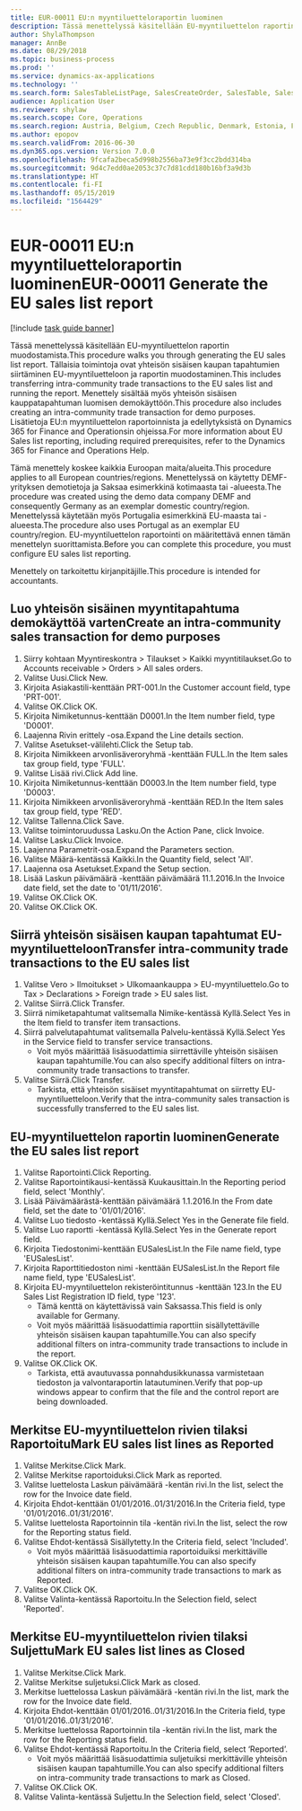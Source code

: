 ```yaml
---
title: EUR-00011 EU:n myyntiluetteloraportin luominen
description: Tässä menettelyssä käsitellään EU-myyntiluettelon raportin muodostamista.
author: ShylaThompson
manager: AnnBe
ms.date: 08/29/2018
ms.topic: business-process
ms.prod: ''
ms.service: dynamics-ax-applications
ms.technology: ''
ms.search.form: SalesTableListPage, SalesCreateOrder, SalesTable, SalesEditLines,  EUSalesList, EUSalesListSelection, SysQueryForm, SysLookup
audience: Application User
ms.reviewer: shylaw
ms.search.scope: Core, Operations
ms.search.region: Austria, Belgium, Czech Republic, Denmark, Estonia, Finland, France, Germany, Hungary, Ireland, Italy, Latvia, Lithuania, Netherlands, Poland, Spain, Sweden, United Kingdom
ms.author: epopov
ms.search.validFrom: 2016-06-30
ms.dyn365.ops.version: Version 7.0.0
ms.openlocfilehash: 9fcafa2beca5d998b2556ba73e9f3cc2bdd314ba
ms.sourcegitcommit: 9d4c7edd0ae2053c37c7d81cdd180b16bf3a9d3b
ms.translationtype: HT
ms.contentlocale: fi-FI
ms.lasthandoff: 05/15/2019
ms.locfileid: "1564429"
---
```

# <a name="eur-00011-generate-the-eu-sales-list-report"></a><span data-ttu-id="37adf-103">EUR-00011 EU:n myyntiluetteloraportin luominen</span><span class="sxs-lookup"><span data-stu-id="37adf-103">EUR-00011 Generate the EU sales list report</span></span>

[!include [task guide banner](../../includes/task-guide-banner.md)]

<span data-ttu-id="37adf-104">Tässä menettelyssä käsitellään EU-myyntiluettelon raportin muodostamista.</span><span class="sxs-lookup"><span data-stu-id="37adf-104">This procedure walks you through generating the EU sales list report.</span></span> <span data-ttu-id="37adf-105">Tällaisia toimintoja ovat yhteisön sisäisen kaupan tapahtumien siirtäminen EU-myyntiluetteloon ja raportin muodostaminen.</span><span class="sxs-lookup"><span data-stu-id="37adf-105">This includes transferring intra-community trade transactions to the EU sales list and running the report.</span></span> <span data-ttu-id="37adf-106">Menettely sisältää myös yhteisön sisäisen kauppatapahtuman luomisen demokäyttöön.</span><span class="sxs-lookup"><span data-stu-id="37adf-106">This  procedure also includes creating an intra-community trade transaction for demo purposes.</span></span> <span data-ttu-id="37adf-107">Lisätietoja EU:n myyntiluettelon raportoinnista ja edellytyksistä on Dynamics 365 for Finance and Operationsin ohjeissa.</span><span class="sxs-lookup"><span data-stu-id="37adf-107">For more information about EU Sales list reporting, including required prerequisites, refer to the Dynamics 365 for Finance and Operations Help.</span></span>

<span data-ttu-id="37adf-108">Tämä menettely koskee kaikkia Euroopan maita/alueita.</span><span class="sxs-lookup"><span data-stu-id="37adf-108">This procedure applies to all European countries/regions.</span></span> <span data-ttu-id="37adf-109">Menettelyssä on käytetty DEMF-yrityksen demotietoja ja Saksaa esimerkkinä kotimaasta tai -alueesta.</span><span class="sxs-lookup"><span data-stu-id="37adf-109">The procedure was created using the demo data company DEMF and consequently Germany as an exemplar domestic country/region.</span></span> <span data-ttu-id="37adf-110">Menettelyssä käytetään myös Portugalia esimerkkinä EU-maasta tai -alueesta.</span><span class="sxs-lookup"><span data-stu-id="37adf-110">The procedure also uses Portugal as an exemplar EU country/region.</span></span> <span data-ttu-id="37adf-111">EU-myyntiluettelon raportointi on määritettävä ennen tämän menettelyn suorittamista.</span><span class="sxs-lookup"><span data-stu-id="37adf-111">Before you can complete this procedure, you must configure EU sales list reporting.</span></span>

<span data-ttu-id="37adf-112">Menettely on tarkoitettu kirjanpitäjille.</span><span class="sxs-lookup"><span data-stu-id="37adf-112">This procedure is intended for accountants.</span></span>


## <a name="create-an-intra-community-sales-transaction-for-demo-purposes"></a><span data-ttu-id="37adf-113">Luo yhteisön sisäinen myyntitapahtuma demokäyttöä varten</span><span class="sxs-lookup"><span data-stu-id="37adf-113">Create an intra-community sales transaction for demo purposes</span></span>
1. <span data-ttu-id="37adf-114">Siirry kohtaan Myyntireskontra > Tilaukset > Kaikki myyntitilaukset.</span><span class="sxs-lookup"><span data-stu-id="37adf-114">Go to Accounts receivable > Orders > All sales orders.</span></span>
2. <span data-ttu-id="37adf-115">Valitse Uusi.</span><span class="sxs-lookup"><span data-stu-id="37adf-115">Click New.</span></span>
3. <span data-ttu-id="37adf-116">Kirjoita Asiakastili-kenttään PRT-001.</span><span class="sxs-lookup"><span data-stu-id="37adf-116">In the Customer account field, type 'PRT-001'.</span></span>
4. <span data-ttu-id="37adf-117">Valitse OK.</span><span class="sxs-lookup"><span data-stu-id="37adf-117">Click OK.</span></span>
5. <span data-ttu-id="37adf-118">Kirjoita Nimiketunnus-kenttään D0001.</span><span class="sxs-lookup"><span data-stu-id="37adf-118">In the Item number field, type 'D0001'.</span></span>
6. <span data-ttu-id="37adf-119">Laajenna Rivin erittely -osa.</span><span class="sxs-lookup"><span data-stu-id="37adf-119">Expand the Line details section.</span></span>
7. <span data-ttu-id="37adf-120">Valitse Asetukset-välilehti.</span><span class="sxs-lookup"><span data-stu-id="37adf-120">Click the Setup tab.</span></span>
8. <span data-ttu-id="37adf-121">Kirjoita Nimikkeen arvonlisäveroryhmä -kenttään FULL.</span><span class="sxs-lookup"><span data-stu-id="37adf-121">In the Item sales tax group field, type 'FULL'.</span></span>
9. <span data-ttu-id="37adf-122">Valitse Lisää rivi.</span><span class="sxs-lookup"><span data-stu-id="37adf-122">Click Add line.</span></span>
10. <span data-ttu-id="37adf-123">Kirjoita Nimiketunnus-kenttään D0003.</span><span class="sxs-lookup"><span data-stu-id="37adf-123">In the Item number field, type 'D0003'.</span></span>
11. <span data-ttu-id="37adf-124">Kirjoita Nimikkeen arvonlisäveroryhmä -kenttään RED.</span><span class="sxs-lookup"><span data-stu-id="37adf-124">In the Item sales tax group field, type 'RED'.</span></span>
12. <span data-ttu-id="37adf-125">Valitse Tallenna.</span><span class="sxs-lookup"><span data-stu-id="37adf-125">Click Save.</span></span>
13. <span data-ttu-id="37adf-126">Valitse toimintoruudussa Lasku.</span><span class="sxs-lookup"><span data-stu-id="37adf-126">On the Action Pane, click Invoice.</span></span>
14. <span data-ttu-id="37adf-127">Valitse Lasku.</span><span class="sxs-lookup"><span data-stu-id="37adf-127">Click Invoice.</span></span>
15. <span data-ttu-id="37adf-128">Laajenna Parametrit-osa.</span><span class="sxs-lookup"><span data-stu-id="37adf-128">Expand the Parameters section.</span></span>
16. <span data-ttu-id="37adf-129">Valitse Määrä-kentässä Kaikki.</span><span class="sxs-lookup"><span data-stu-id="37adf-129">In the Quantity field, select 'All'.</span></span>
17. <span data-ttu-id="37adf-130">Laajenna osa Asetukset.</span><span class="sxs-lookup"><span data-stu-id="37adf-130">Expand the Setup section.</span></span>
18. <span data-ttu-id="37adf-131">Lisää Laskun päivämäärä -kenttään päivämäärä 11.1.2016.</span><span class="sxs-lookup"><span data-stu-id="37adf-131">In the Invoice date field, set the date to '01/11/2016'.</span></span>
19. <span data-ttu-id="37adf-132">Valitse OK.</span><span class="sxs-lookup"><span data-stu-id="37adf-132">Click OK.</span></span>
20. <span data-ttu-id="37adf-133">Valitse OK.</span><span class="sxs-lookup"><span data-stu-id="37adf-133">Click OK.</span></span>

## <a name="transfer-intra-community-trade-transactions-to-the-eu-sales-list"></a><span data-ttu-id="37adf-134">Siirrä yhteisön sisäisen kaupan tapahtumat EU-myyntiluetteloon</span><span class="sxs-lookup"><span data-stu-id="37adf-134">Transfer intra-community trade transactions to the EU sales list</span></span>
1. <span data-ttu-id="37adf-135">Valitse Vero > Ilmoitukset > Ulkomaankauppa > EU-myyntiluettelo.</span><span class="sxs-lookup"><span data-stu-id="37adf-135">Go to Tax > Declarations > Foreign trade > EU sales list.</span></span>
2. <span data-ttu-id="37adf-136">Valitse Siirrä.</span><span class="sxs-lookup"><span data-stu-id="37adf-136">Click Transfer.</span></span>
3. <span data-ttu-id="37adf-137">Siirrä nimiketapahtumat valitsemalla Nimike-kentässä Kyllä.</span><span class="sxs-lookup"><span data-stu-id="37adf-137">Select Yes in the Item field to transfer item transactions.</span></span>
4. <span data-ttu-id="37adf-138">Siirrä palvelutapahtumat valitsemalla Palvelu-kentässä Kyllä.</span><span class="sxs-lookup"><span data-stu-id="37adf-138">Select Yes in the Service field to transfer service transactions.</span></span>
    * <span data-ttu-id="37adf-139">Voit myös määrittää lisäsuodattimia siirrettäville yhteisön sisäisen kaupan tapahtumille.</span><span class="sxs-lookup"><span data-stu-id="37adf-139">You can also specify additional filters on intra-community trade transactions to transfer.</span></span>  
5. <span data-ttu-id="37adf-140">Valitse Siirrä.</span><span class="sxs-lookup"><span data-stu-id="37adf-140">Click Transfer.</span></span>
    * <span data-ttu-id="37adf-141">Tarkista, että yhteisön sisäiset myyntitapahtumat on siirretty EU-myyntiluetteloon.</span><span class="sxs-lookup"><span data-stu-id="37adf-141">Verify that the intra-community sales transaction is successfully transferred to the EU sales list.</span></span>  

## <a name="generate-the-eu-sales-list-report"></a><span data-ttu-id="37adf-142"> EU-myyntiluettelon raportin luominen</span><span class="sxs-lookup"><span data-stu-id="37adf-142">Generate the EU sales list report</span></span>
1. <span data-ttu-id="37adf-143">Valitse Raportointi.</span><span class="sxs-lookup"><span data-stu-id="37adf-143">Click Reporting.</span></span>
2. <span data-ttu-id="37adf-144">Valitse Raportointikausi-kentässä Kuukausittain.</span><span class="sxs-lookup"><span data-stu-id="37adf-144">In the Reporting period field, select 'Monthly'.</span></span>
3. <span data-ttu-id="37adf-145">Lisää Päivämäärästä-kenttään päivämäärä 1.1.2016.</span><span class="sxs-lookup"><span data-stu-id="37adf-145">In the From date field, set the date to '01/01/2016'.</span></span>
4. <span data-ttu-id="37adf-146">Valitse Luo tiedosto -kentässä Kyllä.</span><span class="sxs-lookup"><span data-stu-id="37adf-146">Select Yes in the Generate file field.</span></span>
5. <span data-ttu-id="37adf-147">Valitse Luo raportti -kentässä Kyllä.</span><span class="sxs-lookup"><span data-stu-id="37adf-147">Select Yes in the Generate report field.</span></span>
6. <span data-ttu-id="37adf-148">Kirjoita Tiedostonimi-kenttään EUSalesList.</span><span class="sxs-lookup"><span data-stu-id="37adf-148">In the File name field, type 'EUSalesList'.</span></span>
7. <span data-ttu-id="37adf-149">Kirjoita Raporttitiedoston nimi -kenttään EUSalesList.</span><span class="sxs-lookup"><span data-stu-id="37adf-149">In the Report file name field, type 'EUSalesList'.</span></span>
8. <span data-ttu-id="37adf-150">Kirjoita EU-myyntiluettelon rekisteröintitunnus -kenttään 123.</span><span class="sxs-lookup"><span data-stu-id="37adf-150">In the EU Sales List Registration ID field, type '123'.</span></span>
    * <span data-ttu-id="37adf-151">Tämä kenttä on käytettävissä vain Saksassa.</span><span class="sxs-lookup"><span data-stu-id="37adf-151">This field is only available for Germany.</span></span>  
    * <span data-ttu-id="37adf-152">Voit myös määrittää lisäsuodattimia raporttiin sisällytettäville yhteisön sisäisen kaupan tapahtumille.</span><span class="sxs-lookup"><span data-stu-id="37adf-152">You can also specify additional filters on intra-community trade transactions to include in the report.</span></span>  
9. <span data-ttu-id="37adf-153">Valitse OK.</span><span class="sxs-lookup"><span data-stu-id="37adf-153">Click OK.</span></span>
    * <span data-ttu-id="37adf-154">Tarkista, että avautuvassa ponnahdusikkunassa varmistetaan tiedoston ja valvontaraportin latautuminen.</span><span class="sxs-lookup"><span data-stu-id="37adf-154">Verify that pop-up windows appear to confirm that the file and the control report are being downloaded.</span></span>  

## <a name="mark-eu-sales-list-lines-as-reported"></a><span data-ttu-id="37adf-155">Merkitse EU-myyntiluettelon rivien tilaksi Raportoitu</span><span class="sxs-lookup"><span data-stu-id="37adf-155">Mark EU sales list lines as Reported</span></span>
1. <span data-ttu-id="37adf-156">Valitse Merkitse.</span><span class="sxs-lookup"><span data-stu-id="37adf-156">Click Mark.</span></span>
2. <span data-ttu-id="37adf-157">Valitse Merkitse raportoiduksi.</span><span class="sxs-lookup"><span data-stu-id="37adf-157">Click Mark as reported.</span></span>
3. <span data-ttu-id="37adf-158">Valitse luettelosta Laskun päivämäärä -kentän rivi.</span><span class="sxs-lookup"><span data-stu-id="37adf-158">In the list, select the row for the Invoice date field.</span></span>
4. <span data-ttu-id="37adf-159">Kirjoita Ehdot-kenttään 01/01/2016..01/31/2016.</span><span class="sxs-lookup"><span data-stu-id="37adf-159">In the Criteria field, type '01/01/2016..01/31/2016'.</span></span>
5. <span data-ttu-id="37adf-160">Valitse luettelosta Raportoinnin tila -kentän rivi.</span><span class="sxs-lookup"><span data-stu-id="37adf-160">In the list, select the row for the Reporting status field.</span></span>
6. <span data-ttu-id="37adf-161">Valitse Ehdot-kentässä Sisällytetty.</span><span class="sxs-lookup"><span data-stu-id="37adf-161">In the Criteria field, select 'Included'.</span></span>
    * <span data-ttu-id="37adf-162">Voit myös määrittää lisäsuodattimia raportoiduiksi merkittäville yhteisön sisäisen kaupan tapahtumille.</span><span class="sxs-lookup"><span data-stu-id="37adf-162">You can also specify additional filters on intra-community trade transactions to mark as Reported.</span></span>  
7. <span data-ttu-id="37adf-163">Valitse OK.</span><span class="sxs-lookup"><span data-stu-id="37adf-163">Click OK.</span></span>
8. <span data-ttu-id="37adf-164">Valitse Valinta-kentässä Raportoitu.</span><span class="sxs-lookup"><span data-stu-id="37adf-164">In the Selection field, select 'Reported'.</span></span>

## <a name="mark-eu-sales-list-lines-as-closed"></a><span data-ttu-id="37adf-165">Merkitse EU-myyntiluettelon rivien tilaksi Suljettu</span><span class="sxs-lookup"><span data-stu-id="37adf-165">Mark EU sales list lines as Closed</span></span>
1. <span data-ttu-id="37adf-166">Valitse Merkitse.</span><span class="sxs-lookup"><span data-stu-id="37adf-166">Click Mark.</span></span>
2. <span data-ttu-id="37adf-167">Valitse Merkitse suljetuksi.</span><span class="sxs-lookup"><span data-stu-id="37adf-167">Click Mark as closed.</span></span>
3. <span data-ttu-id="37adf-168">Merkitse luettelossa Laskun päivämäärä -kentän rivi.</span><span class="sxs-lookup"><span data-stu-id="37adf-168">In the list, mark the row for the Invoice date field.</span></span>
4. <span data-ttu-id="37adf-169">Kirjoita Ehdot-kenttään 01/01/2016..01/31/2016.</span><span class="sxs-lookup"><span data-stu-id="37adf-169">In the Criteria field, type '01/01/2016..01/31/2016'.</span></span>
5. <span data-ttu-id="37adf-170">Merkitse luettelossa Raportoinnin tila -kentän rivi.</span><span class="sxs-lookup"><span data-stu-id="37adf-170">In the list, mark the row for the Reporting status field.</span></span>
6. <span data-ttu-id="37adf-171">Valitse Ehdot-kentässä Raportoitu.</span><span class="sxs-lookup"><span data-stu-id="37adf-171">In the Criteria field, select ‘Reported’.</span></span>
    * <span data-ttu-id="37adf-172">Voit myös määrittää lisäsuodattimia suljetuiksi merkittäville yhteisön sisäisen kaupan tapahtumille.</span><span class="sxs-lookup"><span data-stu-id="37adf-172">You can also specify additional filters on intra-community trade transactions to mark as Closed.</span></span>  
7. <span data-ttu-id="37adf-173">Valitse OK.</span><span class="sxs-lookup"><span data-stu-id="37adf-173">Click OK.</span></span>
8. <span data-ttu-id="37adf-174">Valitse Valinta-kentässä Suljettu.</span><span class="sxs-lookup"><span data-stu-id="37adf-174">In the Selection field, select 'Closed'.</span></span>

